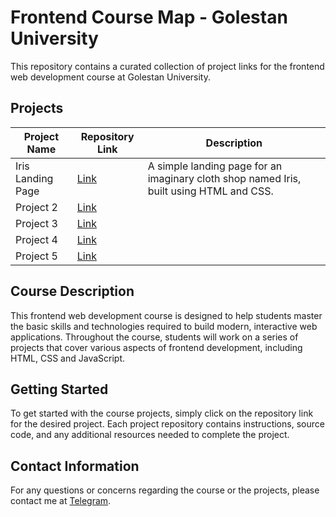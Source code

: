 # Frontend Course Map - Golestan University

This repository contains a curated collection of project links for the frontend web development course at Golestan University.

## Projects

| Project Name | Repository Link | Description |
|--------------|-----------------|-------------|
| Iris Landing Page | [Link](https://github.com/imshahab/iris-shop-landing) | A simple landing page for an imaginary cloth shop named Iris, built using HTML and CSS. |
| Project 2    | [Link](#) | |
| Project 3    | [Link](#) | |
| Project 4    | [Link](#) | |
| Project 5    | [Link](#) | |

## Course Description

This frontend web development course is designed to help students master the basic skills and technologies required to build modern, interactive web applications. Throughout the course, students will work on a series of projects that cover various aspects of frontend development, including HTML, CSS and JavaScript.

## Getting Started

To get started with the course projects, simply click on the repository link for the desired project. Each project repository contains instructions, source code, and any additional resources needed to complete the project.

## Contact Information

For any questions or concerns regarding the course or the projects, please contact me at [Telegram](https://t.me/ohshahab).

